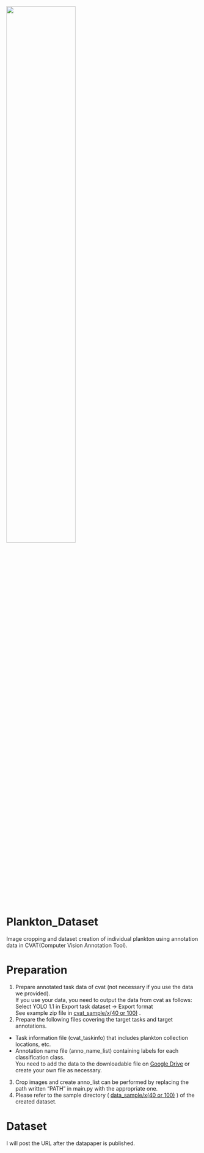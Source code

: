 <img src="https://github.com/hayakawa-domi/plankton_dataset/assets/129620031/4d8513b1-8adf-4008-81f1-1200ef0df4fc" width="60%" />

# Plankton_Dataset
Image cropping and dataset creation of individual plankton using annotation data in CVAT(Computer Vision Annotation Tool).

# Preparation
1. Prepare annotated task data of cvat (not necessary if you use the data we provided).  
If you use your data, you need to output the data from cvat as follows:  
Select YOLO 1.1 in Export task dataset → Export format  
See example zip file in <a href="cvat_sample/"> cvat_sample/x(40 or 100)</a> .
2. Prepare the following files covering the target tasks and target annotations.<br>
  - Task information file (cvat_taskinfo) that includes plankton collection locations, etc.<br>
  - Annotation name file (anno_name_list) containing labels for each classification class.<br>
You need to add the data to the downloadable file on [Google Drive](https://drive.google.com/drive/folders/16x4IDIFmGJeLQr1QsCbYQzQU1KGDpJyC?usp=sharing) or create your own file as necessary.  
3. Crop images and create anno_list can be performed by replacing the path written “PATH” in main.py with the appropriate one.
4. Please refer to the sample directory ( <a href="data_sample/"> data_sample/x(40 or 100)</a> ) of the created dataset.


# Dataset
I will post the URL after the datapaper is published.
